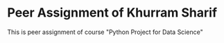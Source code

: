# Peer Assignment of Khurram Sharif

This is peer assignment of course "Python Project for Data Science"
